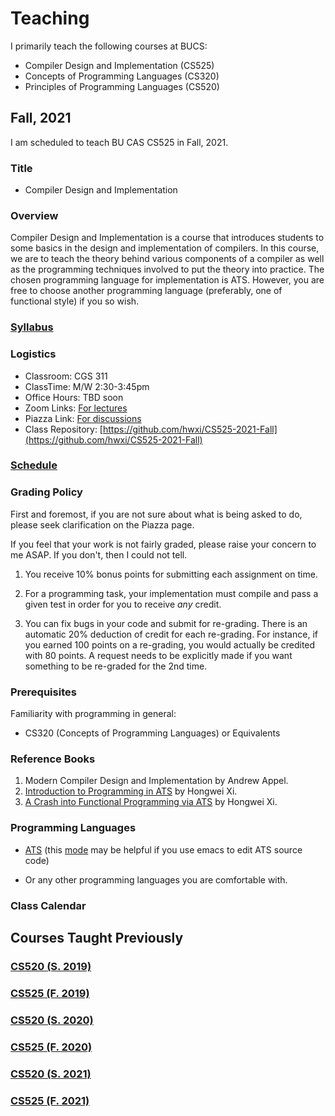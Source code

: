 # Teaching

I primarily teach the following courses at BUCS:

* Compiler Design and Implementation (CS525)
* Concepts of Programming Languages (CS320)
* Principles of Programming Languages (CS520)

## Fall, 2021

I am scheduled to teach BU CAS CS525 in Fall, 2021.

### Title

* Compiler Design and Implementation

### Overview

Compiler Design and Implementation is a course that introduces
students to some basics in the design and implementation of
compilers. In this course, we are to teach the theory behind various
components of a compiler as well as the programming techniques
involved to put the theory into practice. The chosen programming
language for implementation is ATS. However, you are free to choose
another programming language (preferably, one of functional style) if
you so wish.

### [Syllabus](./CS525/2021F/syllabus.pdf)

### Logistics

* Classroom: CGS 311
* ClassTime: M/W 2:30-3:45pm
* Office Hours: TBD soon
* Zoom Links: [For lectures](...)
* Piazza Link: [For discussions](https://piazza.com/class/kt3sv7ed3md1vn)
* Class Repository: [https://github.com/hwxi/CS525-2021-Fall](https://github.com/hwxi/CS525-2021-Fall)

### [Schedule](./CS525/2021F/schedule.txt)

### Grading Policy

First and foremost, if you are not sure about what is being asked
to do, please seek clarification on the Piazza page.

If you feel that your work is not fairly graded, please raise your
concern to me ASAP. If you don't, then I could not tell.

1. You receive 10% bonus points for submitting each assignment on time.

2. For a programming task, your implementation must compile and pass a
given test in order for you to receive *any* credit.

3. You can fix bugs in your code and submit for re-grading. There is
an automatic 20% deduction of credit for each re-grading.  For
instance, if you earned 100 points on a re-grading, you would actually
be credited with 80 points.  A request needs to be explicitly made if
you want something to be re-graded for the 2nd time.

### Prerequisites

Familiarity with programming in general:

* CS320 (Concepts of Programming Languages) or Equivalents

### Reference Books
  
1. Modern Compiler Design and Implementation by Andrew Appel.
2. [Introduction to Programming in ATS](http://ats-lang.sourceforge.net/DOCUMENT/INT2PROGINATS/HTML/HTMLTOC/book1.html) by Hongwei Xi.
3. [A Crash into Functional Programming via ATS](http://ats-lang.sourceforge.net/DOCUMENT/ATS2FUNCRASH/HTML/HTMLTOC/book1.html) by Hongwei Xi.

### Programming Languages

* [ATS](http://www.ats-lang.org) (this
  [mode](http://ats-lang.sourceforge.net/DOCUMENT/ATS-Postiats/utils/emacs/ats2-mode.el)
  may be helpful if you use emacs to edit ATS source code)

* Or any other programming languages you are comfortable with.

### Class Calendar

## Courses Taught Previously

### [CS520 (S. 2019)](./CS520/2019S/.)
### [CS525 (F. 2019)](./CS525/2019F/.)
### [CS520 (S. 2020)](./CS520/2020S/.)
### [CS525 (F. 2020)](./CS525/2020F/.)
### [CS520 (S. 2021)](./CS520/2021S/.)
### [CS525 (F. 2021)](./CS525/2021F/.)
